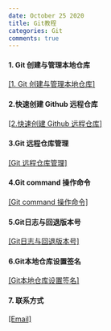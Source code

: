 ```yaml
---
date: October 25 2020
title: Git教程
categories: Git
comments: true
---
```


#### 1. Git 创建与管理本地仓库

[[1. Git 创建与管理本地仓库]](https://web-oyster.github.io/2020/10/25/Git/Local%20Repostories/Git%E5%88%9B%E5%BB%BA%E4%B8%8E%E7%AE%A1%E7%90%86%E6%9C%AC%E5%9C%B0%E4%BB%93%E5%BA%93/)

#### 2.快速创建 Github 远程仓库

[[2.快速创建 Github 远程仓库]](https://web-oyster.github.io/2020/10/25/Git/Remote%20Repostories/%E5%BF%AB%E9%80%9F%E5%88%9B%E5%BB%BAGithub%E8%BF%9C%E7%A8%8B%E4%BB%93%E5%BA%93/)

#### 3.Git 远程仓库管理

[[Git 远程仓库管理]](https://web-oyster.github.io/2020/10/25/Git/Remote%20Repostories/Git%E8%BF%9C%E7%A8%8B%E4%BB%93%E5%BA%93%E7%AE%A1%E7%90%86/)

#### 4.Git command 操作命令

[[Git command 操作命令]](https://web-oyster.github.io/2020/10/25/Git/Local%20Repostories/Git%20command%20%E6%93%8D%E4%BD%9C%E5%91%BD%E4%BB%A4/)

#### 5.Git日志与回退版本号

[[Git日志与回退版本号]](https://web-oyster.github.io/2020/10/25/Git/Local%20Repostories/Git%E6%97%A5%E5%BF%97%E4%B8%8E%E5%9B%9E%E9%80%80%E7%89%88%E6%9C%AC%E5%8F%B7/)

#### 6.Git本地仓库设置签名

[[Git本地仓库设置签名]](https://web-oyster.github.io/2020/10/25/Git/Local%20Repostories/Git%E6%9C%AC%E5%9C%B0%E4%BB%93%E5%BA%93%E8%AE%BE%E7%BD%AE%E7%AD%BE%E5%90%8D/)


#### 7. 联系方式

[[Email]](yuanmin8888@outlook.com)
